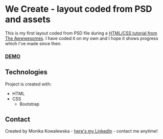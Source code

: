 # We Create - layout coded from PSD and assets

This is my first layout coded from PSD file during a [HTML/CSS tutorial from The Awwwesomes](https://the-awwwesomes.gitbooks.io/html-css-step-by-step/pl/index.html). I have coded it on my own and I hope it shows progress which I've made since then.

### [DEMO](https://mokkakowalewska.github.io/we-create/)

## Technologies
Project is created with:
* HTML
* CSS
    - Bootstrap


## Contact
Created by Monika Kowalewska - [here's my LinkedIn](http://www.linkedin.com/in/mon-kowalewska) - contact me anytime!
